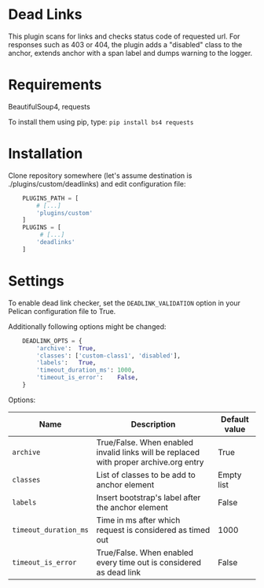# Dead Links

This plugin scans for links and checks status code of requested url.
For responses such as 403 or 404, the plugin adds a "disabled" class
to the anchor, extends anchor with a span label and dumps warning to
the logger.


# Requirements

BeautifulSoup4, requests

To install them using pip, type: `pip install bs4 requests`

# Installation

Clone repository somewhere (let's assume destination is ./plugins/custom/deadlinks)
and edit configuration file:

```python
    PLUGINS_PATH = [
        # [...]
        'plugins/custom'
    ]
    PLUGINS = [
         # [...]
        'deadlinks'
    ]
```

# Settings

To enable dead link checker, set the `DEADLINK_VALIDATION` option in your
Pelican configuration file to True.

Additionally following options might be changed:

```python
    DEADLINK_OPTS = {
        'archive':  True,
        'classes': ['custom-class1', 'disabled'],
        'labels':   True,
        'timeout_duration_ms': 1000,
        'timeout_is_error':    False,
    }
```

Options:

| Name | Description | Default value |
| ------ | ----------- | ------------- |
| `archive` | True/False. When enabled invalid links will be replaced with proper archive.org entry | True |
| `classes` | List of classes to be add to anchor element | Empty list |
| `labels` | Insert bootstrap's label after the anchor element | False |
| `timeout_duration_ms` | Time in ms after which request is considered as timed out | 1000 |
| `timeout_is_error` | True/False. When enabled every time out is considered as dead link | False |
